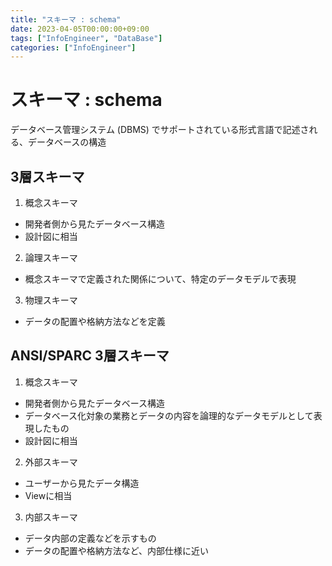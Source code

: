 ```yaml
---
title: "スキーマ : schema"
date: 2023-04-05T00:00:00+09:00
tags: ["InfoEngineer", "DataBase"]
categories: ["InfoEngineer"]
---
```

# スキーマ : schema

データベース管理システム (DBMS) でサポートされている形式言語で記述される、データベースの構造

## 3層スキーマ

1. 概念スキーマ
  - 開発者側から見たデータベース構造
  - 設計図に相当
2. 論理スキーマ
  - 概念スキーマで定義された関係について、特定のデータモデルで表現
3. 物理スキーマ
  - データの配置や格納方法などを定義

## ANSI/SPARC 3層スキーマ

1. 概念スキーマ
  - 開発者側から見たデータベース構造
  - データベース化対象の業務とデータの内容を論理的なデータモデルとして表現したもの
  - 設計図に相当
2. 外部スキーマ
  - ユーザーから見たデータ構造
  - Viewに相当
3. 内部スキーマ
  - データ内部の定義などを示すもの
  - データの配置や格納方法など、内部仕様に近い